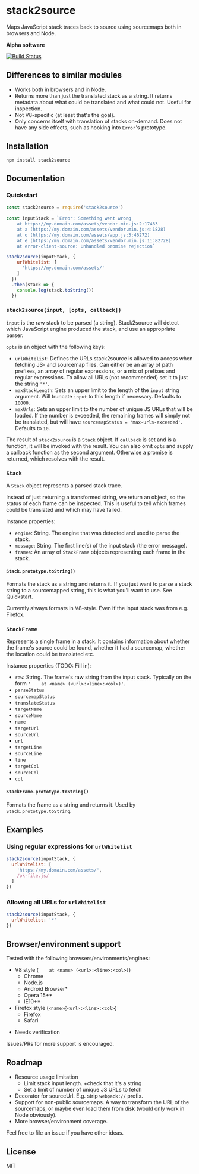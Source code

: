 # stack2source

Maps JavaScript stack traces back to source using sourcemaps both in browsers and Node.

**Alpha software**

[![Build Status](https://travis-ci.org/sebastianseilund/stack2source.svg?branch=master)](https://travis-ci.org/sebastianseilund/stack2source)

## Differences to similar modules

- Works both in browsers and in Node.
- Returns more than just the translated stack as a string. It returns metadata about what could be translated and what could not. Useful for inspection.
- Not V8-specific (at least that's the goal).
- Only concerns itself with translation of stacks on-demand. Does not have any side effects, such as hooking into `Error`'s prototype.

## Installation

```
npm install stack2source
```

## Documentation

### Quickstart

```js
const stack2source = require('stack2source')

const inputStack = `Error: Something went wrong
    at https://my.domain.com/assets/vendor.min.js:2:17463
    at a (https://my.domain.com/assets/vendor.min.js:4:1828)
    at o (https://my.domain.com/assets/app.js:3:46272)
    at e (https://my.domain.com/assets/vendor.min.js:11:82728)
    at error-client-source: Unhandled promise rejection`

stack2source(inputStack, {
    urlWhitelist: [
      'https://my.domain.com/assets/'
    ]
  })
  .then(stack => {
    console.log(stack.toString())
  })
```

### `stack2source(input, [opts, callback])`

`input` is the raw stack to be parsed (a string). Stack2source will detect which JavaScript engine produced the stack, and use an appropriate parser.

`opts` is an object with the following keys:

- `urlWhitelist`: Defines the URLs stack2source is allowed to access when fetching JS- and sourcemap files. Can either be an array of path prefixes, an array of regular expressions, or a mix of prefixes and regular expressions. To allow all URLs (not recommended) set it to just the string `'*'`.
- `maxStackLength`: Sets an upper limit to the length of the `input` string argument. Will truncate `input` to this length if necessary. Defaults to `10000`.
- `maxUrls`: Sets an upper limit to the number of unique JS URLs that will be loaded. If the number is exceeded, the remaining frames will simply not be translated, but will have `sourcemapStatus = 'max-urls-exceeded'`. Defaults to `10`.

The result of `stack2source` is a `Stack` object. If `callback` is set and is a function, it will be invoked with the result. You can also omit `opts` and supply a callback function as the second argument. Otherwise a promise is returned, which resolves with the result.

### `Stack`

A `Stack` object represents a parsed stack trace.

Instead of just returning a transformed string, we return an object, so the status of each frame can be inspected. This is useful to tell which frames could be translated and which may have failed.

Instance properties:

- `engine`: String. The engine that was detected and used to parse the stack.
- `message`: String. The first line(s) of the input stack (the error message).
- `frames`: An array of `StackFrame` objects representing each frame in the stack.

#### `Stack.prototype.toString()`

Formats the stack as a string and returns it. If you just want to parse a stack string to a sourcemapped string, this is what you'll want to use. See Quickstart.

Currently always formats in V8-style. Even if the input stack was from e.g. Firefox.

### `StackFrame`

Represents a single frame in a stack. It contains information about whether the frame's source could be found, whether it had a sourcemap, whether the location could be translated etc.

Instance properties (TODO: Fill in):

- `raw`: String. The frame's raw string from the input stack. Typically on the form `'    at <name> (<url>:<line>:<col>)'`.
- `parseStatus`
- `sourcemapStatus`
- `translateStatus`
- `targetName`
- `sourceName`
- `name`
- `targetUrl`
- `sourceUrl`
- `url`
- `targetLine`
- `sourceLine`
- `line`
- `targetCol`
- `sourceCol`
- `col`

#### `StackFrame.prototype.toString()`

Formats the frame as a string and returns it. Used by `Stack.prototype.toString`.

## Examples

### Using regular expressions for `urlWhitelist`

```js
stack2source(inputStack, {
  urlWhitelist: [
    'https://my.domain.com/assets/',
    /ok-file.js/
  ]
})
```

### Allowing all URLs for `urlWhitelist`

```js
stack2source(inputStack, {
  urlWhitelist: '*'
})
```

## Browser/environment support

Tested with the following browsers/environments/engines:

- V8 style (`    at <name> (<url>:<line>:<col>)`)
  - Chrome
  - Node.js
  - Android Browser*
  - Opera 15+*
  - IE10+*
- Firefox style (`<name>@<url>:<line>:<col>`)
  - Firefox
  - Safari

* Needs verification

Issues/PRs for more support is encouraged.

## Roadmap

- Resource usage limitation
  - Limit stack input length. +check that it's a string
  - Set a limit of number of unique JS URLs to fetch
- Decorator for sourceUrl. E.g. strip `webpack://` prefix.
- Support for non-public sourcemaps. A way to transform the URL of the sourcemaps, or maybe even load them from disk (would only work in Node obviously).
- More browser/environment coverage.

Feel free to file an issue if you have other ideas.

## License

MIT
